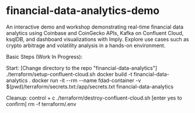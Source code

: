 # financial-data-analytics-demo
An interactive demo and workshop demonstrating real-time financial data analytics using Coinbase and CoinGecko APIs, Kafka on Confluent Cloud, ksqlDB, and dashboard visualizations with Imply. Explore use cases such as crypto arbitrage and volatility analysis in a hands-on environment.

Basic Steps (Work In Progress):

Start:
[Change directory to the repo "financial-data-analytics"]
./terraform/setup-confluent-cloud.sh
docker build -t financial-data-analytics .
docker run -it --rm --name fdad-container -v $(pwd)/terraform/secrets.txt:/app/secrets.txt financial-data-analytics

Cleanup:
control + c
./terraform/destroy-confluent-cloud.sh [enter yes to confirm]
rm -f terraform/.env